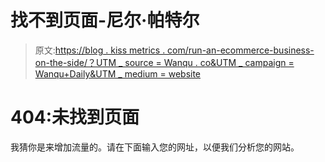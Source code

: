 # 找不到页面-尼尔·帕特尔

> 原文:[https://blog . kiss metrics . com/run-an-ecommerce-business-on-the-side/？UTM _ source = Wanqu . co&UTM _ campaign = Wanqu+Daily&UTM _ medium = website](https://blog.kissmetrics.com/run-an-ecommerce-business-on-the-side/?utm_source=wanqu.co&utm_campaign=Wanqu+Daily&utm_medium=website)

# 404:未找到页面

我猜你是来增加流量的。请在下面输入您的网址，以便我们分析您的网站。